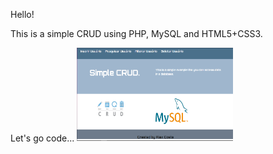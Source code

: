 Hello!

This is a simple CRUD using PHP, MySQL and HTML5+CSS3.

Let's go code...
<img src="/assets/_images/telaPrincipal.png" style="width: 250px;	height: 150px;">
